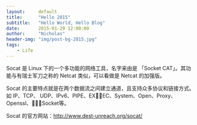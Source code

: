 ```yaml
---
layout:     default
title:      "Hello 2015"
subtitle:   "Hello World, Hello Blog"
date:       2015-01-29 12:00:00
author:     "Nicholas"
header-img: "img/post-bg-2015.jpg"
tags:
    - Life
---
```


Socat 是 Linux 下的一个多功能的网络工具，名字来由是 「Socket CAT」。其功能与有瑞士军刀之称的 Netcat 类似，可以看做是 Netcat 的加强版。

Socat 的主要特点就是在两个数据流之间建立通道，且支持众多协议和链接方式。如 IP、TCP、 UDP、IPv6、PIPE、EXEC、System、Open、Proxy、Openssl、Socket等。

Socat 的官方网站：http://www.dest-unreach.org/socat/